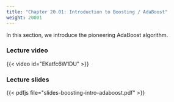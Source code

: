 ```yaml
---
title: "Chapter 20.01: Introduction to Boosting / AdaBoost"
weight: 20001
---
```

In this section, we introduce the pioneering AdaBoost algorithm. 

<!--more-->

### Lecture video

{{< video id="EKatfc6W1DU" >}}

### Lecture slides

{{< pdfjs file="slides-boosting-intro-adaboost.pdf" >}}
